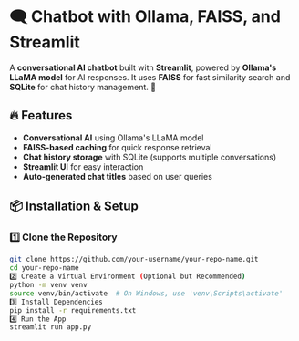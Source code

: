 # 🗨️ Chatbot with Ollama, FAISS, and Streamlit

A **conversational AI chatbot** built with **Streamlit**, powered by **Ollama's LLaMA model** for AI responses. It uses **FAISS** for fast similarity search and **SQLite** for chat history management. 🚀  

## 🔥 Features
- **Conversational AI** using Ollama's LLaMA model
- **FAISS-based caching** for quick response retrieval
- **Chat history storage** with SQLite (supports multiple conversations)
- **Streamlit UI** for easy interaction
- **Auto-generated chat titles** based on user queries

## 📦 Installation & Setup
### 1️⃣ Clone the Repository
```bash
git clone https://github.com/your-username/your-repo-name.git
cd your-repo-name
2️⃣ Create a Virtual Environment (Optional but Recommended)
python -m venv venv
source venv/bin/activate  # On Windows, use 'venv\Scripts\activate'
3️⃣ Install Dependencies
pip install -r requirements.txt
4️⃣ Run the App
streamlit run app.py


